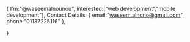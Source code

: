 
{
I'm:"@waseemalnounou",
interested:["web development","mobile development"],
Contact Details: {
email:"waseem.alnono@gmail.com",
phone:"01137225116"
},

}

<!---
waseemalnounou/waseemalnounou is a ✨ special ✨ repository because its `README.md` (this file) appears on your GitHub profile.
You can click the Preview link to take a look at your changes.
--->
